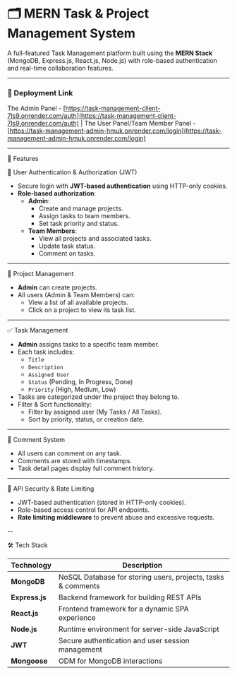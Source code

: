 # 🗂️ MERN Task & Project Management System

A full-featured Task Management platform built using the **MERN Stack** (MongoDB, Express.js, React.js, Node.js) with role-based authentication and real-time collaboration features.

---
### 🔗 Deployment Link  
The Admin Panel - [https://task-management-client-7ls9.onrender.com/auth](https://task-management-client-7ls9.onrender.com/auth) | The User Panel/Team Member Panel - [https://task-management-admin-hmuk.onrender.com/login](https://task-management-admin-hmuk.onrender.com/login)


---
 🚀 Features

 👥 User Authentication & Authorization (JWT)
- Secure login with **JWT-based authentication** using HTTP-only cookies.
- **Role-based authorization**:
  - **Admin**:
    - Create and manage projects.
    - Assign tasks to team members.
    - Set task priority and status.
  - **Team Members**:
    - View all projects and associated tasks.
    - Update task status.
    - Comment on tasks.

---

 📁 Project Management
- **Admin** can create projects.
- All users (Admin & Team Members) can:
  - View a list of all available projects.
  - Click on a project to view its task list.

---

 ✅ Task Management
- **Admin** assigns tasks to a specific team member.
- Each task includes:
  - `Title`
  - `Description`
  - `Assigned User`
  - `Status` (Pending, In Progress, Done)
  - `Priority` (High, Medium, Low)
- Tasks are categorized under the project they belong to.
- Filter & Sort functionality:
  - Filter by assigned user (My Tasks / All Tasks).
  - Sort by priority, status, or creation date.

---

 💬 Comment System
- All users can comment on any task.
- Comments are stored with timestamps.
- Task detail pages display full comment history.

---

 🔐 API Security & Rate Limiting
- JWT-based authentication (stored in HTTP-only cookies).
- Role-based access control for API endpoints.
- **Rate limiting middleware** to prevent abuse and excessive requests.

--

🛠️ Tech Stack

| Technology | Description |
|------------|-------------|
| **MongoDB** | NoSQL Database for storing users, projects, tasks & comments |
| **Express.js** | Backend framework for building REST APIs |
| **React.js** | Frontend framework for a dynamic SPA experience |
| **Node.js** | Runtime environment for server-side JavaScript |
| **JWT** | Secure authentication and user session management |
| **Mongoose** | ODM for MongoDB interactions |




